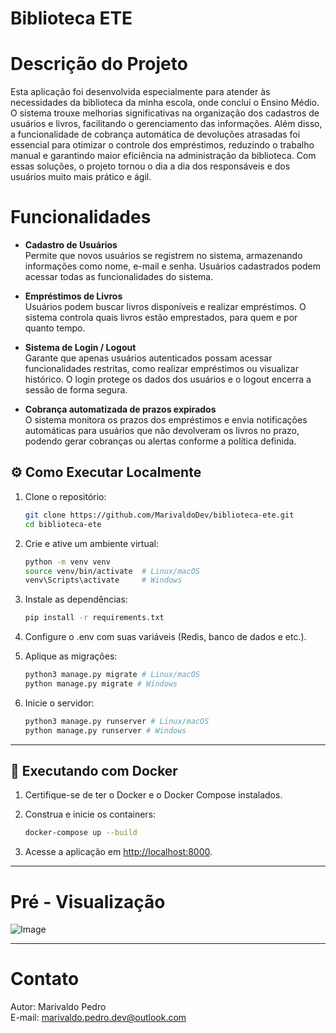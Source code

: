 # Biblioteca ETE

# Descrição do Projeto
Esta aplicação foi desenvolvida especialmente para atender às necessidades da biblioteca da minha escola, onde concluí o Ensino Médio. O sistema trouxe melhorias significativas na organização dos cadastros de usuários e livros, facilitando o gerenciamento das informações. Além disso, a funcionalidade de cobrança automática de devoluções atrasadas foi essencial para otimizar o controle dos empréstimos, reduzindo o trabalho manual e garantindo maior eficiência na administração da biblioteca. Com essas soluções, o projeto tornou o dia a dia dos responsáveis e dos usuários muito mais prático e ágil.


# Funcionalidades
- **Cadastro de Usuários**  
  Permite que novos usuários se registrem no sistema, armazenando informações como nome, e-mail e senha. Usuários cadastrados podem acessar todas as funcionalidades do sistema.

- **Empréstimos de Livros**  
  Usuários podem buscar livros disponíveis e realizar empréstimos. O sistema controla quais livros estão emprestados, para quem e por quanto tempo.

- **Sistema de Login / Logout**  
  Garante que apenas usuários autenticados possam acessar funcionalidades restritas, como realizar empréstimos ou visualizar histórico. O login protege os dados dos usuários e o logout encerra a sessão de forma segura.

- **Cobrança automatizada de prazos expirados**  
  O sistema monitora os prazos dos empréstimos e envia notificações automáticas para usuários que não devolveram os livros no prazo, podendo gerar cobranças ou alertas conforme a política definida.



## ⚙️ Como Executar Localmente

1. Clone o repositório:
   ```bash
   git clone https://github.com/MarivaldoDev/biblioteca-ete.git
   cd biblioteca-ete

2. Crie e ative um ambiente virtual:
    ```bash
    python -m venv venv
    source venv/bin/activate  # Linux/macOS
    venv\Scripts\activate     # Windows

3. Instale as dependências:
    ```bash
    pip install -r requirements.txt

4. Configure o .env com suas variáveis (Redis, banco de dados e etc.).

5. Aplique as migrações:
    ```bash
    python3 manage.py migrate # Linux/macOS
    python manage.py migrate # Windows

6. Inicie o servidor:
    ```bash
    python3 manage.py runserver # Linux/macOS
    python manage.py runserver # Windows

---

## 🐳 Executando com Docker

1. Certifique-se de ter o Docker e o Docker Compose instalados.

2. Construa e inicie os containers:
    ```bash
    docker-compose up --build
    ```

3. Acesse a aplicação em [http://localhost:8000](http://localhost:8000).

---

# Pré - Visualização
![Image](https://github.com/user-attachments/assets/d57a7590-eea4-4eb1-ae1b-330ee4d6ae7d)

---

# Contato
Autor: Marivaldo Pedro
<br>
E-mail: marivaldo.pedro.dev@outlook.com
